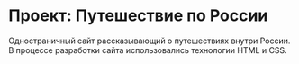 # Проект: Путешествие по России
Одностраничный сайт рассказывающий о путешествиях внутри России. В процессе разработки сайта использовались технологии HTML и CSS.
